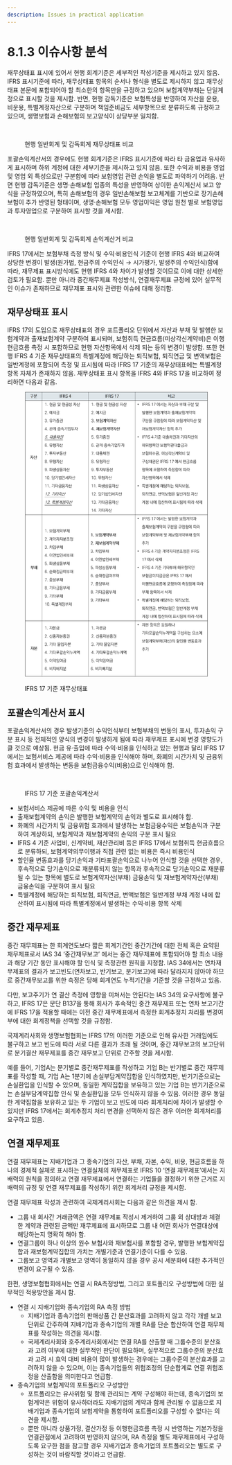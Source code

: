 ```yaml
---
description: Issues in practical application
---
```


# 8.1.3 이슈사항 분석

재무상태표 표시에 있어서 현행 회계기준은 세부적인 작성기준을 제시하고 있지 않음.  IFRS 표시기준에 따라, 재무상태표 항목의 순서나 형식을 별도로 제시하지 않고 재무상태표 본문에 포함되어야 할 최소한의 항목만을 규정하고 있으며 보험계약부채는 단일계정으로 표시할 것을 제시함. 반면, 현행 감독기준은 보험특성을 반영하여 자산을 운용, 비운용, 특별계정자산으로 구분하며 책임준비금도 세부항목으로 분류하도록 규정하고 있으며, 생명보험과 손해보험의 보고양식이 상당부분 일치함.&#x20;

<figure><img src="../../.gitbook/assets/표9-4.png" alt=""><figcaption><p>현행 일반회계 및 감독회계 재무상태표 비교</p></figcaption></figure>

포괄손익계산서의 경우에도 현행 회계기준은 IFRS 표시기준에 따라 타 금융업과 유사하게 표시하며 하위 계정에 대한 세부기준을 제시하고 있지 않음. 또한 수익과 비용을 영업 및 영업 외 특성으로만 구분함에 따라 보험영업 관련 손익을 별도로 파악하기 어려움. 반면 현행 감독기준은 생명·손해보험 업종의 특성을 반영하여 상이한 손익계산서 보고 양식을 규정하였으며, 특히 손해보험의 경우 일반손해보험 보고체계를 기반으로 장기손해보험이 추가 반영된 형태이며, 생명·손해보험 모두 영업이익은 영업 원천 별로 보험영업과 투자영업으로 구분하여 표시할 것을 제시함.&#x20;

<figure><img src="../../.gitbook/assets/표9-5.png" alt=""><figcaption><p>현행 일반회계 및 감독회계 손익계산거 비교</p></figcaption></figure>

IFRS 17에서는 보험부채 측정 방식 및 수익·비용인식 기준이 현행 IFRS 4와 비교하여 상당한 변경이 발생(원가법, 현금주의 수익인식 → 시가평가, 발생주의 수익인식)함에 따라, 재무제표 표시방식에도 현행 IFRS 4와 차이가 발생할 것이므로 이에 대한 상세한 검토가 필요함. 뿐만 아니라 중간재무제표 작성방식, 연결재무제표 규정에 있어 실무적인 이슈가 존재하므로 재무제표 표시와 관련한 이슈에 대해 정리함. &#x20;

## 재무상태표 표시&#x20;

IFRS 17의 도입으로 재무상태표의 경우 포트폴리오 단위에서 자산과 부채 및 발행한 보험계약과 출재보험계약 구분하여 표시되며, 보험취득 현금흐름(미상각신계약비)은 이행현금흐름 측정 시 포함하므로 현행 자산항목에서 삭제 되는 등의 변경이 발생함. 또한 현행 IFRS 4 기준 재무상태표의 특별계정에 해당하는 퇴직보험, 퇴직연금 및 변액보험은 일반계정에 포함되어 측정 및 표시됨에 따라 IFRS 17 기준의 재무상태표에는 특별계정 항목 자체가 존재하지 않음. 재무상태표 표시 항목을 IFRS 4와 IFRS 17을 비교하여 정리하면 다음과 같음.&#x20;

<figure><img src="../../.gitbook/assets/표 변경 8.png" alt=""><figcaption><p>IFRS 17 기준 재무상태표 </p></figcaption></figure>

## 포괄손익계산서 표시&#x20;

포괄손익계산서의 경우 발생기준의 수익인식부터 보험부채의 변동의 표시, 투자손익 구분 표시 등 전체적인 양식의 변경이 발생하게 됨에 따라 재무제표 표시에 변경 영향도가 클 것으로 예상됨. 현금 유·출입에 따라 수익·비용을 인식하고 있는 현행과 달리 IFRS 17에서는 보험서비스 제공에 따라 수익·비용을 인식해야 하며, 화폐의 시간가치 및 금융위험 효과에서 발생하는 변동을 보험금융수익(비용)으로 인식해야 함. &#x20;

<figure><img src="../../.gitbook/assets/표9-7.png" alt=""><figcaption><p>IFRS 17 기준 포괄손익계산서</p></figcaption></figure>

* 보험서비스 제공에 따른 수익 및 비용을 인식
* 출재보험계약의 손익은 발행한 보험계약의 손익과 별도로 표시해야 함.
* 화폐의 시간가치 및 금융위험 효과에서 발생하는 보험금융수익은 보험손익과 구분하여 계상하되, 보험계약과 재보험계약의 손익의 구분 표시 필요&#x20;
* IFRS 4 기준 사업비, 신계약비, 재산관리비 등은 IFRS 17에서 보험취득 현금흐름으로 분류하되, 보험계약의무이행과 직접 관련 없는 비용은 즉시 비용인식&#x20;
* 할인율 변동효과를 당기손익과 기타포괄손익으로 나누어 인식할 것을 선택한 경우, 후속적으로 당기손익으로 재분류되지 않는 항목과 후속적으로 당기손익으로 재분류될 수 있는 항목에 별도로 보험계약자산(부채) 금융손익 및 재보험계약자산(부채) 금융손익을 구분하여 표시 필요
* 특별계정에 해당하는 퇴직보험, 퇴직연금, 변액보험은 일반계정 부채 계정 내에 합산하여 표시됨에 따라 특별계정에서 발생하는 수익·비용 항목 삭제

## 중간 재무제표&#x20;

중간 재무제표는 한 회계연도보다 짧은 회계기간인 중간기간에 대한 전체 혹은 요약된 재무제표로서 IAS 34 ‘중간재무보고’ 에서는 중간 재무제표에 포함되어야 할 최소 내용과 해당 기간 동안 표시해야 할 인식 및 측정관련 원칙을 지정함. IAS 34에서는 연차재무제표의 결과가 보고빈도(연차보고, 반기보고, 분기보고)에 따라 달라지지 않아야 하므로 중간재무보고를 위한 측정은 당해 회계연도 누적기간을 기준할 것을 규정하고 있음.&#x20;


다만, 보고주기가 연 결산 측정에 영향을 미쳐서는 안된다는 IAS 34의 요구사항에 불구하고, IFRS 17은 문단 B137을 통해 회사가 후속적인 중간 재무제표 또는 연차 보고기간에 IFRS 17을 적용할 때에는 이전 중간 재무제표에서 측정한 회계추정치 처리를 변경여부에 대한 회계정책을 선택할 것을 규정함.


국제계리사회와 생명보험협회는 IFRS 17의 이러한 기준으로 인해 유사한 거래임에도 불구하고 보고 빈도에 따라 서로 다른 결과가 초래 될 것이며, 중간 재무보고의 보고단위로 분기결산 재무제표를 중간 재무보고 단위로 간주할 것을 제시함.    &#x20;


예를 들어, 기업A는 분기별로 중간재무제표를 작성하고 기업 B는 반기별로 중간 재무제표를 작성할 때, 기업 A는 1분기에 손실부담계약집합을 인식하였지만, 반기기준으로는 손실환입을 인식할 수 있으며, 동일한 계약집합을 보유하고 있는 기업 B는 반기기준으로는 손실부담계약집합 인식 및 손실환입을 모두 인식하지 않을 수 있음. 이러한 경우 동일한 계약집합을 보유하고 있는 두 기업이 보고 빈도에 따라 회계처리에 차이가 발생할 수 있지만 IFRS 17에서는 회계추정치 처리 변경을 선택하지 않은 경우 이러한 회계처리를 요구하고 있음.&#x20;

## 연결 재무제표&#x20;

연결 재무제표는 지배기업과 그 종속기업의 자산, 부채, 자본, 수익, 비용, 현금흐름을 하나의 경제적 실체로 표시하는 연결실체의 재무제표로 IFRS 10 ‘연결 재무제표’에서는 지배력의 원칙을 정의하고 연결 재무제표에서 연결하는 기업들을 결정하기 위한 근거로 지배력의 규정 및 연결 재무제표를 작성하기 위한 회계처리 규정을 제시함.&#x20;


연결 재무제표 작성과 관련하여 국제계리사회는 다음과 같은 의견을 제시 함. &#x20;

* 그룹 내 회사간 거래금액은 연결 재무제표 작성시 제거하여 그룹 외 상대방과 체결한 계약과 관련된 금액만 재무제표에 표시하므로 그룹 내 어떤 회사가 연결대상에 해당하는지 명확히 해야 함.&#x20;
* 연결그룹이 하나 이상의 원수 보험사와 재보험사를 포함할 경우, 발행한 보험계약집합과 재보험계약집합의 가치는 개별기준과 연결기준이 다를 수 있음.&#x20;
* 그룹보고 영역과 개별보고 영역이 동일하지 않을 경우 공시 세분화에 대한 추가적인 변경이 요구될 수 있음.&#x20;


한편, 생명보험협회에서는 연결 시 RA측정방법, 그리고 포트폴리오 구성방법에 대한 실무적인 적용방안을 제시 함.&#x20;


* 연결 시 지배기업와 종속기업의 RA 측정 방법&#x20;
  * 지배기업과 종속기업의 판매상품 간 분산효과를 고려하지 않고 각각 개별 보고단위로 간주하여 지배기업과 종속기업의 개별 RA를 단순 합산하여 연결 재무제표를 작성하는 의견을 제시함.&#x20;
  * 국제계리사회와 호주계리사회에서는 연결 RA를 산출할 때 그룹수준의 분산효과 고려 여부에 대한 실무적인 판단이 필요하며, 실무적으로 그룹수준의 분산효과 고려 시 효익 대비 비용이 많이 발생하는 경우에는 그룹수준의 분산효과를 고려하지 않을 수 있으며, 이는 종속기업들의 위험조정의 단순합계로 연결 위험조정을 산출함을 의미한다고 언급함.&#x20;
* 종속기업의 보험계약의 포트폴리오 구성방안&#x20;
  * 포트폴리오는 유사위험 및 함께 관리되는 계약 구성해야 하는데, 종속기업의 보험계약은 위험이 유사하더라도 지배기업의 계약과 함께 관리될 수 없음으로 지배기업과 종속기업의 보험계약을 통합하여 포트폴리오를 구성할 수 없다는 의견을 제시함. &#x20;
  * 뿐만 아니라 상품가정, 결산가정 등 이행현금흐름 측정 시 반영하는 기본가정을 연결관점에서 고려하여 반영하지 않으며, RA 측정을 별도 재무제표에서 구성하도록 요구한 점을 참고할 경우 지배기업과 종속기업의 포트폴리오는 별도로 구성하는 것이 바람직할 것이라고 언급함. &#x20;
